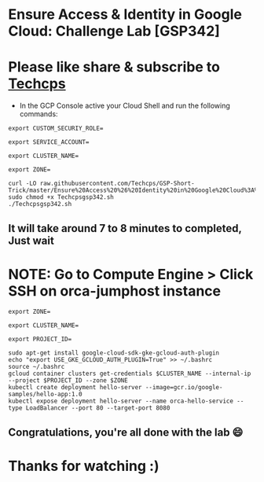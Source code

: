 
# Ensure Access & Identity in Google Cloud: Challenge Lab [GSP342]

# Please like share & subscribe to [Techcps](https://www.youtube.com/@techcps)

* In the GCP Console active your Cloud Shell and run the following commands:

```
export CUSTOM_SECURIY_ROLE=
```
```
export SERVICE_ACCOUNT=
```
```
export CLUSTER_NAME=
```
```
export ZONE=
```
```
curl -LO raw.githubusercontent.com/Techcps/GSP-Short-Trick/master/Ensure%20Access%20%26%20Identity%20in%20Google%20Cloud%3A%20Challenge%20Lab/Techcpsgsp342.sh
sudo chmod +x Techcpsgsp342.sh
./Techcpsgsp342.sh
```

## It will take around 7 to 8 minutes to completed, Just wait 

# NOTE: Go to Compute Engine > Click SSH on orca-jumphost instance

```
export ZONE=
```
```
export CLUSTER_NAME=
```
```
export PROJECT_ID=
```
```
sudo apt-get install google-cloud-sdk-gke-gcloud-auth-plugin
echo "export USE_GKE_GCLOUD_AUTH_PLUGIN=True" >> ~/.bashrc
source ~/.bashrc
gcloud container clusters get-credentials $CLUSTER_NAME --internal-ip --project $PROJECT_ID --zone $ZONE
kubectl create deployment hello-server --image=gcr.io/google-samples/hello-app:1.0
kubectl expose deployment hello-server --name orca-hello-service --type LoadBalancer --port 80 --target-port 8080
```

## Congratulations, you're all done with the lab 😄

# Thanks for watching :)
